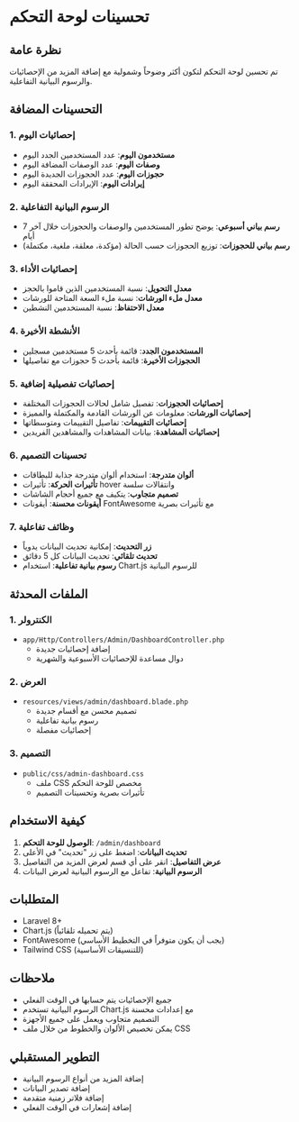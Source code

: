 # تحسينات لوحة التحكم

## نظرة عامة
تم تحسين لوحة التحكم لتكون أكثر وضوحاً وشمولية مع إضافة المزيد من الإحصائيات والرسوم البيانية التفاعلية.

## التحسينات المضافة

### 1. إحصائيات اليوم
- **مستخدمون اليوم**: عدد المستخدمين الجدد اليوم
- **وصفات اليوم**: عدد الوصفات المضافة اليوم
- **حجوزات اليوم**: عدد الحجوزات الجديدة اليوم
- **إيرادات اليوم**: الإيرادات المحققة اليوم

### 2. الرسوم البيانية التفاعلية
- **رسم بياني أسبوعي**: يوضح تطور المستخدمين والوصفات والحجوزات خلال آخر 7 أيام
- **رسم بياني للحجوزات**: توزيع الحجوزات حسب الحالة (مؤكدة، معلقة، ملغية، مكتملة)

### 3. إحصائيات الأداء
- **معدل التحويل**: نسبة المستخدمين الذين قاموا بالحجز
- **معدل ملء الورشات**: نسبة ملء السعة المتاحة للورشات
- **معدل الاحتفاظ**: نسبة المستخدمين النشطين

### 4. الأنشطة الأخيرة
- **المستخدمون الجدد**: قائمة بأحدث 5 مستخدمين مسجلين
- **الحجوزات الأخيرة**: قائمة بأحدث 5 حجوزات مع تفاصيلها

### 5. إحصائيات تفصيلية إضافية
- **إحصائيات الحجوزات**: تفصيل شامل لحالات الحجوزات المختلفة
- **إحصائيات الورشات**: معلومات عن الورشات القادمة والمكتملة والمميزة
- **إحصائيات التقييمات**: تفاصيل التقييمات ومتوسطاتها
- **إحصائيات المشاهدة**: بيانات المشاهدات والمشاهدين الفريدين

### 6. تحسينات التصميم
- **ألوان متدرجة**: استخدام ألوان متدرجة جذابة للبطاقات
- **تأثيرات الحركة**: تأثيرات hover وانتقالات سلسة
- **تصميم متجاوب**: يتكيف مع جميع أحجام الشاشات
- **أيقونات محسنة**: أيقونات FontAwesome مع تأثيرات بصرية

### 7. وظائف تفاعلية
- **زر التحديث**: إمكانية تحديث البيانات يدوياً
- **تحديث تلقائي**: تحديث البيانات كل 5 دقائق
- **رسوم بيانية تفاعلية**: استخدام Chart.js للرسوم البيانية

## الملفات المحدثة

### 1. الكنترولر
- `app/Http/Controllers/Admin/DashboardController.php`
  - إضافة إحصائيات جديدة
  - دوال مساعدة للإحصائيات الأسبوعية والشهرية

### 2. العرض
- `resources/views/admin/dashboard.blade.php`
  - تصميم محسن مع أقسام جديدة
  - رسوم بيانية تفاعلية
  - إحصائيات مفصلة

### 3. التصميم
- `public/css/admin-dashboard.css`
  - ملف CSS مخصص للوحة التحكم
  - تأثيرات بصرية وتحسينات التصميم

## كيفية الاستخدام

1. **الوصول للوحة التحكم**: `/admin/dashboard`
2. **تحديث البيانات**: اضغط على زر "تحديث" في الأعلى
3. **عرض التفاصيل**: انقر على أي قسم لعرض المزيد من التفاصيل
4. **الرسوم البيانية**: تفاعل مع الرسوم البيانية لعرض البيانات

## المتطلبات

- Laravel 8+
- Chart.js (يتم تحميله تلقائياً)
- FontAwesome (يجب أن يكون متوفراً في التخطيط الأساسي)
- Tailwind CSS (للتنسيقات الأساسية)

## ملاحظات

- جميع الإحصائيات يتم حسابها في الوقت الفعلي
- الرسوم البيانية تستخدم Chart.js مع إعدادات محسنة
- التصميم متجاوب ويعمل على جميع الأجهزة
- يمكن تخصيص الألوان والخطوط من خلال ملف CSS

## التطوير المستقبلي

- إضافة المزيد من أنواع الرسوم البيانية
- إضافة تصدير البيانات
- إضافة فلاتر زمنية متقدمة
- إضافة إشعارات في الوقت الفعلي
